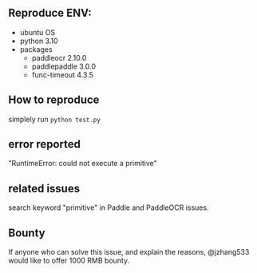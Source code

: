## Reproduce ENV:

- ubuntu OS
- python 3.10
- packages
  - paddleocr              2.10.0
  - paddlepaddle           3.0.0
  - func-timeout           4.3.5

## How to reproduce
simplely run `python test.py`

## error reported
"RuntimeError: could not execute a primitive"

## related issues
search keyword "primitive" in Paddle and PaddleOCR issues.

## Bounty
If anyone who can solve this issue, and explain the reasons, @jzhang533 would like to offer 1000 RMB bounty.

